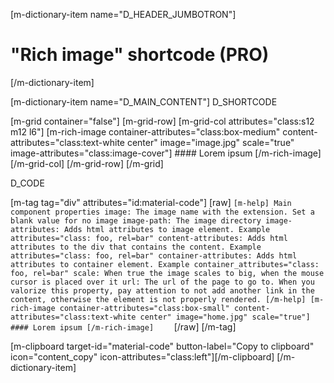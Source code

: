 [m-dictionary-item name="D_HEADER_JUMBOTRON"]
  # "Rich image" shortcode (PRO)
[/m-dictionary-item]

[m-dictionary-item name="D_MAIN_CONTENT"]
  D_SHORTCODE

  [m-grid container="false"]
    [m-grid-row]
      [m-grid-col attributes="class:s12 m12 l6"]
        [m-rich-image container-attributes="class:box-medium" content-attributes="class:text-white center" image="image.jpg" scale="true" image-attributes="class:image-cover"]
          #### Lorem ipsum
        [/m-rich-image]  
      [/m-grid-col]
    [/m-grid-row]
  [/m-grid]  

  D_CODE

  [m-tag tag="div" attributes="id:material-code"]
    [raw]
    ```
    [m-help]
      Main component properties
      image: The image name with the extension. Set a blank value for no image
      image-path: The image directory
      image-attributes: Adds html attributes to image element. Example attributes="class: foo, rel=bar"
      content-attributes: Adds html attributes to the div that contains the content. Example attributes="class: foo, rel=bar"
      container-attributes: Adds html attributes to container element. Example container_attributes="class: foo, rel=bar"
      scale: When true the image scales to big, when the mouse cursor is placed over it
      url: The url of the page to go to. When you valorize this property, pay attention to not add another link in the content, otherwise the element is not properly rendered.
    [/m-help]
    [m-rich-image container-attributes="class:box-small" content-attributes="class:text-white center" image="home.jpg" scale="true"]
      #### Lorem ipsum
    [/m-rich-image]    
    ```
    [/raw]
  [/m-tag]  

  [m-clipboard target-id="material-code" button-label="Copy to clipboard" icon="content_copy" icon-attributes="class:left"][/m-clipboard]
[/m-dictionary-item]
